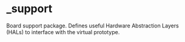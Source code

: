 # _support

Board support package. Defines useful Hardware Abstraction Layers (HALs) to interface with the virtual prototype.
